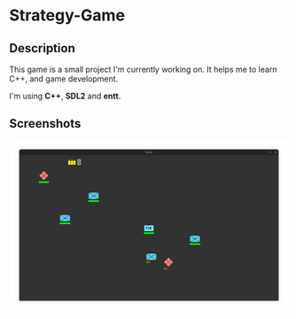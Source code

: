# Strategy-Game
## Description
This game is a small project I'm currently working on. It helps me to learn C++, and game development.

I'm using **C++**, **SDL2** and **entt**.

## Screenshots

![Game](./screenshots/game_v1.png)
